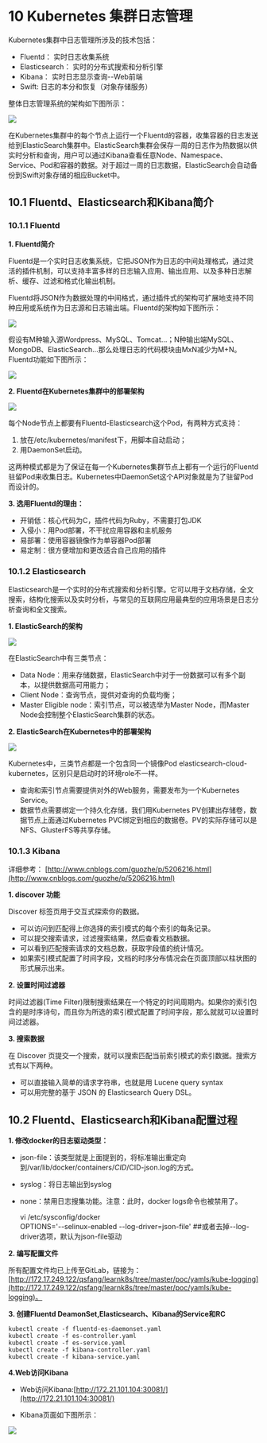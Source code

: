 # 10 Kubernetes 集群日志管理 #

Kubernetes集群中日志管理所涉及的技术包括：
 
- Fluentd： 实时日志收集系统
- Elasticsearch： 实时的分布式搜索和分析引擎
- Kibana： 实时日志显示查询--Web前端
- Swift: 日志的本分和恢复（对象存储服务）


整体日志管理系统的架构如下图所示：

![](imgs/poc_logging_framework.jpg)

在Kubernetes集群中的每个节点上运行一个Fluentd的容器，收集容器的日志发送给到ElasticSearch集群中。ElasticSearch集群会保存一周的日志作为热数据以供实时分析和查询，用户可以通过Kibana查看任意Node、Namespace、Service、Pod和容器的数据。对于超过一周的日志数据，ElasticSearch会自动备份到Swift对象存储的相应Bucket中。


## 10.1 Fluentd、Elasticsearch和Kibana简介 ##

### 10.1.1 Fluentd ###

**1. Fluentd简介**

Fluentd是一个实时日志收集系统，它把JSON作为日志的中间处理格式，通过灵活的插件机制，可以支持丰富多样的日志输入应用、输出应用、以及多种日志解析、缓存、过滤和格式化输出机制。

Fluentd将JSON作为数据处理的中间格式，通过插件式的架构可扩展地支持不同种应用或系统作为日志源和日志输出端。Fluentd的架构如下图所示：

![](imgs/poc_Fluentd.png)

假设有M种输入源Wordpress、MySQL、Tomcat…；N种输出端MySQL、MongoDB、ElasticSearch…那么处理日志的代码模块由MxN减少为M+N。Fluentd功能如下图所示：

![](imgs/poc_Fluentd2.jpg)


**2. Fluentd在Kubernetes集群中的部署架构**

![](imgs/poc_Fluentd_k8s.jpg)

每个Node节点上都要有Fluentd-Elasticsearch这个Pod，有两种方式支持：

 1. 放在/etc/kubernetes/manifest下，用脚本自动启动；
 2. 用DaemonSet启动。

这两种模式都是为了保证在每一个Kubernetes集群节点上都有一个运行的Fluentd驻留Pod来收集日志。Kubernetes中DaemonSet这个API对象就是为了驻留Pod而设计的。


**3. 选用Fluentd的理由：**

- 开销低：核心代码为C，插件代码为Ruby，不需要打包JDK
- 入侵小：用Pod部署，不干扰应用容器和主机服务
- 易部署：使用容器镜像作为单容器Pod部署
- 易定制：很方便增加和更改适合自己应用的插件

### 10.1.2 Elasticsearch ###
Elasticsearch是一个实时的分布式搜索和分析引擎。它可以用于文档存储，全文搜索，结构化搜索以及实时分析，与常见的互联网应用最典型的应用场景是日志分析查询和全文搜索。

**1. ElasticSearch的架构**

![](imgs/poc_Elasticsearch.jpg)

在ElasticSearch中有三类节点：

- Data Node：用来存储数据，ElasticSearch中对于一份数据可以有多个副本，以提供数据高可用能力；
- Client Node：查询节点，提供对查询的负载均衡；
- Master Eligible node：索引节点，可以被选举为Master Node，而Master Node会控制整个ElasticSearch集群的状态。


**2. ElasticSearch在Kubernetes中的部署架构**

![](imgs/poc_Elasticsearch2.jpg)

Kubernetes中，三类节点都是一个包含同一个镜像Pod elasticsearch-cloud-kubernetes，区别只是启动时的环境role不一样。

- 查询和索引节点需要提供对外的Web服务，需要发布为一个Kubernetes Service。
- 数据节点需要绑定一个持久化存储，我们用Kubernetes PV创建出存储卷，数据节点上面通过Kubernetes PVC绑定到相应的数据卷。PV的实际存储可以是NFS、GlusterFS等共享存储。

### 10.1.3 Kibana ###

详细参考： [http://www.cnblogs.com/guozhe/p/5206216.html](http://www.cnblogs.com/guozhe/p/5206216.html)

**1. discover 功能**

Discover 标签页用于交互式探索你的数据。

- 可以访问到匹配得上你选择的索引模式的每个索引的每条记录。
- 可以提交搜索请求，过滤搜索结果，然后查看文档数据。
- 可以看到匹配搜索请求的文档总数，获取字段值的统计情况。
- 如果索引模式配置了时间字段，文档的时序分布情况会在页面顶部以柱状图的形式展示出来。

**2. 设置时间过滤器**

时间过滤器(Time Filter)限制搜索结果在一个特定的时间周期内。如果你的索引包含的是时序诗句，而且你为所选的索引模式配置了时间字段，那么就就可以设置时间过滤器。

**3. 搜索数据**

在 Discover 页提交一个搜索，就可以搜索匹配当前索引模式的索引数据。搜索方式有以下两种。

- 可以直接输入简单的请求字符串，也就是用 Lucene query syntax
- 可以用完整的基于 JSON 的 Elasticsearch Query DSL。



## 10.2 Fluentd、Elasticsearch和Kibana配置过程 ##


**1. 修改docker的日志驱动类型：**

- json-file：该类型就是上面提到的，将标准输出重定向到/var/lib/docker/containers/$CID/$CID-json.log的方式。
- syslog：将日志输出到syslog
- none：禁用日志搜集功能。注意：此时，docker logs命令也被禁用了。

	
	vi /etc/sysconfig/docker	
	OPTIONS='--selinux-enabled --log-driver=json-file' ##或者去掉--log-driver选项，默认为json-file驱动

**2. 编写配置文件**
    
 所有配置文件均已上传至GitLab，链接为：[http://172.17.249.122/qsfang/learnk8s/tree/master/poc/yamls/kube-logging](http://172.17.249.122/qsfang/learnk8s/tree/master/poc/yamls/kube-logging)。


**3. 创建Fluentd DeamonSet,Elasticsearch、Kibana的Service和RC**

	kubectl create -f fluentd-es-daemonset.yaml
	kubectl create -f es-controller.yaml
	kubectl create -f es-service.yaml
	kubectl create -f kibana-controller.yaml
	kubectl create -f kibana-service.yaml

**4.Web访问Kibana**

- Web访问Kibana:[http://172.21.101.104:30081/](http://172.21.101.104:30081/)

- Kibana页面如下图所示：

![](imgs/poc_logging_kibana.jpg)


